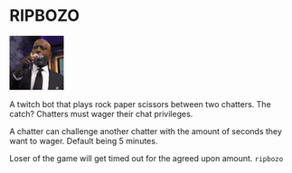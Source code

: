 # RIPBOZO

![RIPBOZO GIF](docs/images/RIPBOZO-3x.gif)

A twitch bot that plays rock paper scissors between two chatters.
The catch? Chatters must wager their chat privileges.

A chatter can challenge another chatter with the amount of seconds
they want to wager. Default being 5 minutes.

Loser of the game will get timed out for the agreed upon amount. `ripbozo`
